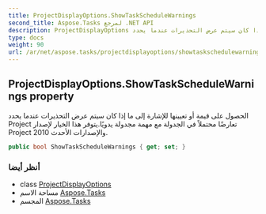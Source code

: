 ```yaml
---
title: ProjectDisplayOptions.ShowTaskScheduleWarnings
second_title: Aspose.Tasks لمرجع .NET API
description: ProjectDisplayOptions ملكية. الحصول على قيمة أو تعيينها للإشارة إلى ما إذا كان سيتم عرض التحذيرات عندما يحدد Project تعارضًا محتملاً في الجدولة مع مهمة مجدولة يدويًا.يتوفر هذا الخيار لإصدار Project 2010 والإصدارات الأحدث.
type: docs
weight: 90
url: /ar/net/aspose.tasks/projectdisplayoptions/showtaskschedulewarnings/
---
```

## ProjectDisplayOptions.ShowTaskScheduleWarnings property

الحصول على قيمة أو تعيينها للإشارة إلى ما إذا كان سيتم عرض التحذيرات عندما يحدد Project تعارضًا محتملاً في الجدولة مع مهمة مجدولة يدويًا.يتوفر هذا الخيار لإصدار Project 2010 والإصدارات الأحدث.

```csharp
public bool ShowTaskScheduleWarnings { get; set; }
```

### أنظر أيضا

* class [ProjectDisplayOptions](../)
* مساحة الاسم [Aspose.Tasks](../../projectdisplayoptions/)
* المجسم [Aspose.Tasks](../../../)


